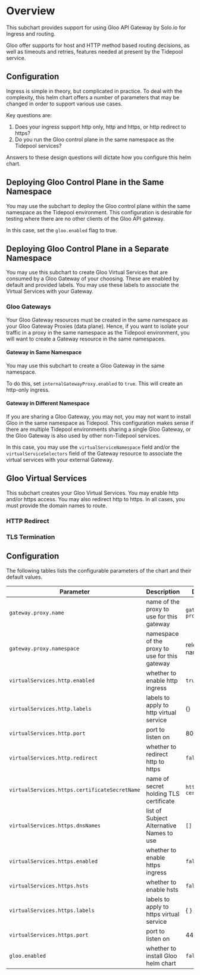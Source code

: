 # Overview
This subchart provides support for using Gloo API Gateway by Solo.io for Ingress and routing.

Gloo offer supports for host and HTTP method based routing decisions, as well as timeouts and retries, features needed
at present by the Tidepool service.

## Configuration
Ingress is simple in theory, but complicated in practice.  To deal with the complexity, this helm chart offers
a number of parameters that may be changed in order to support various use cases. 

Key questions are:
1. Does your ingress support http only, http and https, or http redirect to https?
1. Do you run the Gloo control plane in the same namespace as the Tidepool services?

Answers to these design questions will dictate how you configure this helm chart.

## Deploying Gloo Control Plane in the Same Namespace
You may use the subchart to deploy the Gloo control plane within the same namespace as the Tidepool environment.
This configuration is desirable for testing where there are no other clients of the Gloo API gateway.

In this case, set the `gloo.enabled` flag to true.

## Deploying Gloo Control Plane in a Separate Namespace
You may use this subchart to create Gloo Virtual Services that are consumed by a Gloo Gateway of your choosing.
These are enabled by default and provided labels.  You may use these labels to associate the Virtual Services with your Gateway.

### Gloo Gateways
Your Gloo Gateway resources must be created in the same namespace as your Gloo Gateway Proxies (data plane). Hence, if you want 
to isolate your traffic in a proxy in the same namespace as the Tidepool environment, you will want to create a Gateway resource in
the same namespaces.  

#### Gateway in Same Namespace
You may use this subchart to create a Gloo Gateway in the same namespace. 

To do this, set `internalGatewayProxy.enabled` to `true`.  This will create an http-only ingress.

#### Gateway in Different Namespace
If you are sharing a Gloo Gateway, you may not, you may not want to install Gloo in the same namespace as Tidepool.  This configuration makes
sense if there are multiple Tidepool environments sharing a single Gloo Gateway, or the Gloo Gateway is also used by other non-Tidepool services.

In this case, you may use the `virtualServiceNamespace` field and/or the `virtualServiceSelectors` field of the Gateway resource to associate
the virtual services with your external Gateway.

## Gloo Virtual Services
This subchart creates your Gloo Virtual Services.  You may enable http and/or https access.  You may also redirect http to https.
In all cases, you must provide the domain names to route. 

### HTTP Redirect

### TLS Termination

## Configuration

The following tables lists the configurable parameters of the chart and their default values.


| Parameter                                            | Description                                                                               | Default                             |  
|------------------------------------------------------|-------------------------------------------------------------------------------------------|-------------------------------------|
| `gateway.proxy.name`                     | name of the proxy to use for this gateway                                                 | `gateway-proxy`                     |
| `gateway.proxy.namespace`                | namespace of the proxy to use for this gateway                                            | release namespace                   |
| `virtualServices.http.enabled`           | whether to enable http ingress                                                            | `true`                              |  
| `virtualServices.http.labels`            | labels to apply to http virtual service                                                   | {}                                  |  
| `virtualServices.http.port`              | port to listen on                                                                         | 80                                  |  
| `virtualServices.http.redirect`          | whether to redirect http to https                                                         | `false`                             |  
| `virtualServices.https.certificateSecretName` | name of secret holding TLS certificate                                               | `https-certificate`                 |  
| `virtualServices.https.dnsNames`         | list of Subject Alternative Names to use                                                  | `[]`                                |  
| `virtualServices.https.enabled`          | whether to enable https ingress                                                           | `false`                             |  
| `virtualServices.https.hsts`             | whether to enable hsts                                                                    | `false`                             |  
| `virtualServices.https.labels`           | labels to apply to https virtual service                                                  | { }                                 |  
| `virtualServices.https.port`             | port to listen on                                                                         | 443                                 |  
| `gloo.enabled`                           | whether to install Gloo helm chart                                                        | `false`                             |  
